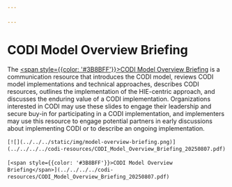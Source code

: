 ```yaml
---

---
```


# CODI Model Overview Briefing


The [<span style={{color: '#3B8BFF'}}>CODI Model Overview
Briefing</span>](../../../../codi-resources/CODI_Model_Overview_Briefing_20250807.pdf)
is a communication resource that introduces the CODI model, reviews CODI model
implementations and technical approaches, describes CODI resources, outlines the
implementation of the HIE-centric approach, and discusses the enduring value of
a CODI implementation. Organizations interested in CODI may use these slides to
engage their leadership and secure buy-in for participating in a CODI
implementation, and implementers may use this resource to engage potential
partners in early discussions about implementing CODI or to describe an ongoing
implementation.

<div style={{width: '250px' }}>

    [![](../../../static/img/model-overview-briefing.png)](../../../../codi-resources/CODI_Model_Overview_Briefing_20250807.pdf)

    [<span style={{color: '#3B8BFF'}}>CODI Model Overview
    Briefing</span>](../../../../codi-resources/CODI_Model_Overview_Briefing_20250807.pdf)
</div>
